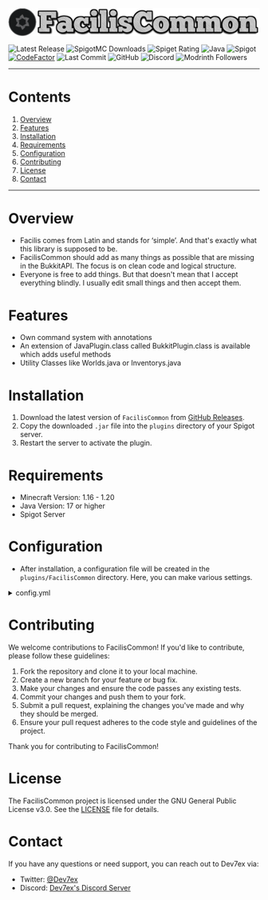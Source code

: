 ![Icon-Bild](resources/images/Title.png)

![Latest Release](https://img.shields.io/github/v/release/Dev7ex/FacilisCommon)
![SpigotMC Downloads](https://img.shields.io/spiget/downloads/107198?label=Downloads)
![Spiget Rating](https://img.shields.io/spiget/rating/107198?label=Rating&style=flat-square)
![Java](https://img.shields.io/badge/Java-17+-orange)
![Spigot](https://img.shields.io/badge/Spigot-1.16--1.20-red)
[![CodeFactor](https://www.codefactor.io/repository/github/dev7ex/faciliscommon/badge)](https://www.codefactor.io/repository/github/dev7ex/faciliscommon)
![Last Commit](https://img.shields.io/github/last-commit/Dev7ex/FacilisCommon)
![GitHub](https://img.shields.io/github/license/dev7ex/faciliscommon)
![Discord](https://img.shields.io/discord/834580308543668264)
![Modrinth Followers](https://img.shields.io/modrinth/followers/faciliscommon)

---

# Contents

1. [Overview](#overview)
2. [Features](#features)
3. [Installation](#installation)
4. [Requirements](#requirements)
5. [Configuration](#configuration)
6. [Contributing](#contributing)
7. [License](#license)
8. [Contact](#contact)

---

# Overview

- Facilis comes from Latin and stands for ‘simple’. And that's exactly what this library is supposed to be.
- FacilisCommon should add as many things as possible that are missing in the BukkitAPI. The focus is on clean code and
  logical structure.
- Everyone is free to add things. But that doesn't mean that I accept everything blindly. I usually edit small things
  and then accept them.

# Features

- Own command system with annotations
- An extension of JavaPlugin.class called BukkitPlugin.class is available which adds useful methods
- Utility Classes like Worlds.java or Inventorys.java

# Installation

1. Download the latest version of `FacilisCommon`
   from [GitHub Releases](https://github.com/Dev7ex/FacilisCommon/releases).
2. Copy the downloaded `.jar` file into the `plugins` directory of your Spigot server.
3. Restart the server to activate the plugin.

# Requirements

- Minecraft Version: 1.16 - 1.20
- Java Version: 17 or higher
- Spigot Server

# Configuration

- After installation, a configuration file will be created in the `plugins/FacilisCommon` directory. Here, you can make
  various settings.

<details>
<summary>config.yml</summary>

```yaml
#  ______         _ _ _      _____
# |  ____|       (_) (_)    / ____|
# | |__ __ _  ___ _| |_ ___| |     ___  _ __ ___  _ __ ___   ___  _ __
# |  __/ _` |/ __| | | / __| |    / _ \| '_ ` _ \| '_ ` _ \ / _ \| '_ \
# | | | (_| | (__| | | \__ \ |___| (_) | | | | | | | | | | | (_) | | | |
# |_|  \__,_|\___|_|_|_|___/\_____\___/|_| |_| |_|_| |_| |_|\___/|_| |_|
#
# Copyright (c) 2023 by Dev7ex
# Version: ${project.version}
# Software: Your Software
config-version: ${project.version}
# General
prefix: '§8[§cFacilisCommon§8]§r'
no-permission: '§cIm sorry, but you do not have permission to perform this command. Please contact the server administrators if you believe that is in error.'
```

</details>

# Contributing

We welcome contributions to FacilisCommon! If you'd like to contribute, please follow these guidelines:

1. Fork the repository and clone it to your local machine.
2. Create a new branch for your feature or bug fix.
3. Make your changes and ensure the code passes any existing tests.
4. Commit your changes and push them to your fork.
5. Submit a pull request, explaining the changes you've made and why they should be merged.
6. Ensure your pull request adheres to the code style and guidelines of the project.

Thank you for contributing to FacilisCommon!

# License

The FacilisCommon project is licensed under the GNU General Public License v3.0. See the [LICENSE](LICENSE) file for
details.

# Contact

If you have any questions or need support, you can reach out to Dev7ex via:

- Twitter: [@Dev7ex](https://twitter.com/Dev7ex)
- Discord: [Dev7ex's Discord Server](https://discord.gg/ta33bbA8eF)
